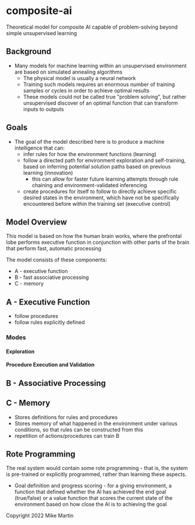 # composite-ai
Theoretical model for composite AI capable of problem-solving beyond simple unsupervised learning

## Background
* Many models for machine learning within an unsupervised environment are based on simulated annealing algorithms
  * The physical model is usually a neural network
  * Training such models requires an enormous number of training samples or cycles in order to achieve optimal results
  * These models could not be called true "problem solving", but rather unsupervised discover of an optimal function that can transform inputs to outputs

## Goals
* The goal of the model described here is to produce a machine intelligence that can:
  * infer rules for how the environment functions (learning)
  * follow a directed path for environment exploration and self-training, based on inferring potential solution paths based on previous learning (innovation)
    * this can allow for faster future learning attempts through rule chaining and environment-validated inferencing
  * create procedures for itself to follow to directly achieve specific desired states in the environment, which have not be specifically encountered before within the training set (executive control)

## Model Overview
This model is based on how the human brain works, where the prefrontal lobe performs executive function in conjunction with other parts of the brain that perform fast, automatic processing

The model consists of these components:
* A - executive function
* B - fast associative processing
* C - memory

## A - Executive Function
* follow procedures
* follow rules explicitly defined

### Modes
#### Exploration


#### Procedure Execution and Validation


## B - Associative Processing


## C - Memory
* Stores definitions for rules and procedures
* Stores memory of what happened in the environment under various conditions, so that rules can be constructed from this
* repetition of actions/procedures can train B

## Rote Programming
The real system would contain some rote programming - that is, the system is pre-trained or explicitly programmed, rather than learning these aspects.
* Goal definition and progress scoring - for a giving environment, a function that defined whether the AI has achieved the end goal (true/false) or a value function that scores the current state of the environment based on how close the AI is to achieving the goal

Copyright 2022 Mike Martin 
